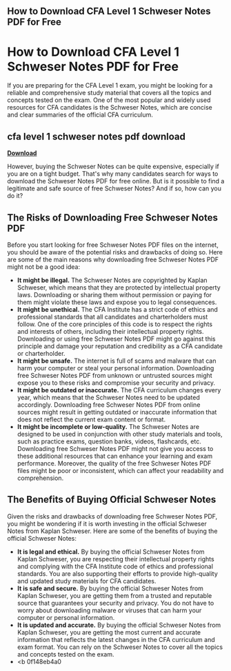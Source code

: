 ## How to Download CFA Level 1 Schweser Notes PDF for Free

  
# How to Download CFA Level 1 Schweser Notes PDF for Free
 
If you are preparing for the CFA Level 1 exam, you might be looking for a reliable and comprehensive study material that covers all the topics and concepts tested on the exam. One of the most popular and widely used resources for CFA candidates is the Schweser Notes, which are concise and clear summaries of the official CFA curriculum.
 
## cfa level 1 schweser notes pdf download


[**Download**](https://www.google.com/url?q=https%3A%2F%2Fbltlly.com%2F2tKGnu&sa=D&sntz=1&usg=AOvVaw1WEf9sQIXPB4edKyIO7zBf)

 
However, buying the Schweser Notes can be quite expensive, especially if you are on a tight budget. That's why many candidates search for ways to download the Schweser Notes PDF for free online. But is it possible to find a legitimate and safe source of free Schweser Notes? And if so, how can you do it?
 
## The Risks of Downloading Free Schweser Notes PDF
 
Before you start looking for free Schweser Notes PDF files on the internet, you should be aware of the potential risks and drawbacks of doing so. Here are some of the main reasons why downloading free Schweser Notes PDF might not be a good idea:
 
- **It might be illegal.** The Schweser Notes are copyrighted by Kaplan Schweser, which means that they are protected by intellectual property laws. Downloading or sharing them without permission or paying for them might violate these laws and expose you to legal consequences.
- **It might be unethical.** The CFA Institute has a strict code of ethics and professional standards that all candidates and charterholders must follow. One of the core principles of this code is to respect the rights and interests of others, including their intellectual property rights. Downloading or using free Schweser Notes PDF might go against this principle and damage your reputation and credibility as a CFA candidate or charterholder.
- **It might be unsafe.** The internet is full of scams and malware that can harm your computer or steal your personal information. Downloading free Schweser Notes PDF from unknown or untrusted sources might expose you to these risks and compromise your security and privacy.
- **It might be outdated or inaccurate.** The CFA curriculum changes every year, which means that the Schweser Notes need to be updated accordingly. Downloading free Schweser Notes PDF from online sources might result in getting outdated or inaccurate information that does not reflect the current exam content or format.
- **It might be incomplete or low-quality.** The Schweser Notes are designed to be used in conjunction with other study materials and tools, such as practice exams, question banks, videos, flashcards, etc. Downloading free Schweser Notes PDF might not give you access to these additional resources that can enhance your learning and exam performance. Moreover, the quality of the free Schweser Notes PDF files might be poor or inconsistent, which can affect your readability and comprehension.

## The Benefits of Buying Official Schweser Notes
 
Given the risks and drawbacks of downloading free Schweser Notes PDF, you might be wondering if it is worth investing in the official Schweser Notes from Kaplan Schweser. Here are some of the benefits of buying the official Schweser Notes:

- **It is legal and ethical.** By buying the official Schweser Notes from Kaplan Schweser, you are respecting their intellectual property rights and complying with the CFA Institute code of ethics and professional standards. You are also supporting their efforts to provide high-quality and updated study materials for CFA candidates.
- **It is safe and secure.** By buying the official Schweser Notes from Kaplan Schweser, you are getting them from a trusted and reputable source that guarantees your security and privacy. You do not have to worry about downloading malware or viruses that can harm your computer or personal information.
- **It is updated and accurate.** By buying the official Schweser Notes from Kaplan Schweser, you are getting the most current and accurate information that reflects the latest changes in the CFA curriculum and exam format. You can rely on the Schweser Notes to cover all the topics and concepts tested on the exam.
- <b 0f148eb4a0
